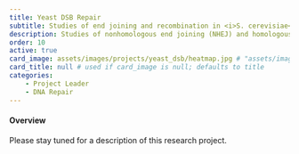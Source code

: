 ```yaml
---
title: Yeast DSB Repair
subtitle: Studies of end joining and recombination in <i>S. cerevisiae</i>
description: Studies of nonhomologous end joining (NHEJ) and homologous recombination (HR) in <i>S. cerevisiae</i>
order: 10
active: true
card_image: assets/images/projects/yeast_dsb/heatmap.jpg # "assets/images/chemical-reaction-science-chemistry.jpg"
card_title: null # used if card_image is null; defaults to title
categories: 
    - Project Leader
    - DNA Repair
---
```


<h4>Overview</h4>

Please stay tuned for a description of this research project.
